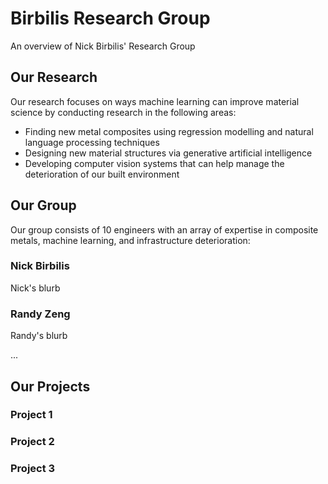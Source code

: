 # Birbilis Research Group
An overview of Nick Birbilis' Research Group

## Our Research
Our research focuses on ways machine learning can improve material science by conducting research in the following areas:
- Finding new metal composites using regression modelling and natural language processing techniques
- Designing new material structures via generative artificial intelligence
- Developing computer vision systems that can help manage the deterioration of our built environment

## Our Group 
Our group consists of 10 engineers with an array of expertise in composite metals, machine learning, and infrastructure deterioration:

### Nick Birbilis
Nick's blurb

### Randy Zeng
Randy's blurb

...


## Our Projects

### Project 1


### Project 2


### Project 3
